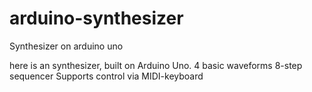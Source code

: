 # arduino-synthesizer
Synthesizer on arduino uno

here is an synthesizer, built on Arduino Uno. 
4 basic waveforms
8-step sequencer
Supports control via MIDI-keyboard
